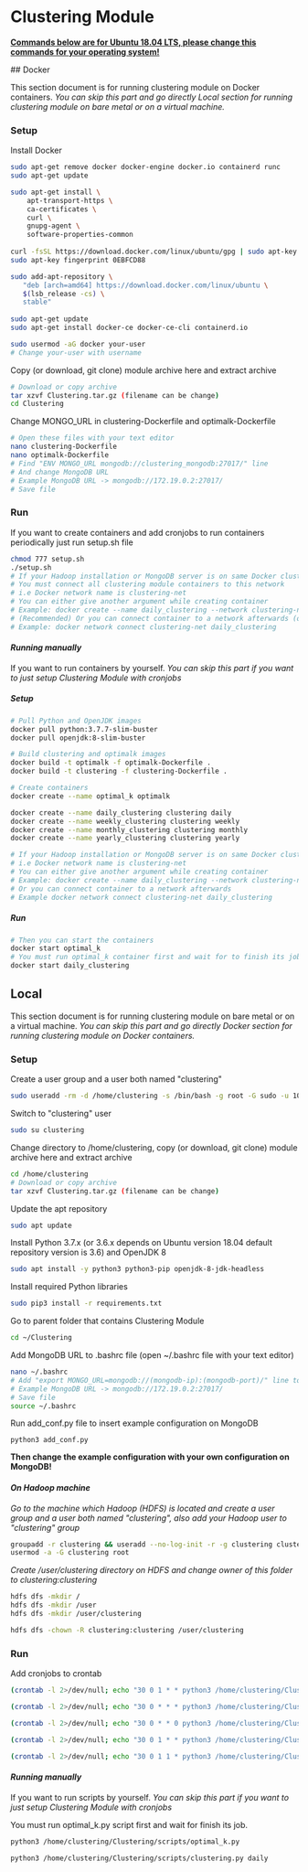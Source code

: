 # Clustering Module



**<u>Commands below are for Ubuntu 18.04 LTS, please change this commands for your operating system!</u>**

## Docker

This section document is for running clustering module on Docker containers. *You can skip this part and go directly Local section for running clustering module on bare metal or on a virtual machine.*



### Setup

Install Docker

```bash
sudo apt-get remove docker docker-engine docker.io containerd runc
sudo apt-get update

sudo apt-get install \
    apt-transport-https \
    ca-certificates \
    curl \
    gnupg-agent \
    software-properties-common
    
curl -fsSL https://download.docker.com/linux/ubuntu/gpg | sudo apt-key add -
sudo apt-key fingerprint 0EBFCD88

sudo add-apt-repository \
   "deb [arch=amd64] https://download.docker.com/linux/ubuntu \
   $(lsb_release -cs) \
   stable"
   
sudo apt-get update
sudo apt-get install docker-ce docker-ce-cli containerd.io

sudo usermod -aG docker your-user
# Change your-user with username
```



Copy (or download, git clone) module archive here and extract archive

```bash
# Download or copy archive
tar xzvf Clustering.tar.gz (filename can be change)
cd Clustering
```



Change MONGO_URL in clustering-Dockerfile and optimalk-Dockerfile

```bash
# Open these files with your text editor
nano clustering-Dockerfile
nano optimalk-Dockerfile
# Find "ENV MONGO_URL mongodb://clustering_mongodb:27017/" line
# And change MongoDB URL
# Example MongoDB URL -> mongodb://172.19.0.2:27017/
# Save file
```



### Run

If you want to create containers and add cronjobs to run containers periodically just run setup.sh file

```bash
chmod 777 setup.sh
./setup.sh
# If your Hadoop installation or MongoDB server is on same Docker cluster and connected by a network
# You must connect all clustering module containers to this network
# i.e Docker network name is clustering-net
# You can either give another argument while creating container
# Example: docker create --name daily_clustering --network clustering-net clustering daily
# (Recommended) Or you can connect container to a network afterwards (other option requires editing setup.sh file)
# Example: docker network connect clustering-net daily_clustering
```



#### *Running manually*

If you want to run containers by yourself. *You can skip this part if you want to just setup Clustering Module with cronjobs*



##### Setup

```bash
# Pull Python and OpenJDK images
docker pull python:3.7.7-slim-buster
docker pull openjdk:8-slim-buster

# Build clustering and optimalk images
docker build -t optimalk -f optimalk-Dockerfile .
docker build -t clustering -f clustering-Dockerfile .

# Create containers
docker create --name optimal_k optimalk

docker create --name daily_clustering clustering daily
docker create --name weekly_clustering clustering weekly
docker create --name monthly_clustering clustering monthly
docker create --name yearly_clustering clustering yearly

# If your Hadoop installation or MongoDB server is on same Docker cluster
# i.e Docker network name is clustering-net
# You can either give another argument while creating container
# Example: docker create --name daily_clustering --network clustering-net clustering daily
# Or you can connect container to a network afterwards
# Example docker network connect clustering-net daily_clustering
```



##### Run

```bash
# Then you can start the containers
docker start optimal_k
# You must run optimal_k container first and wait for to finish its job
docker start daily_clustering
```



## Local

This section document is for running clustering module on bare metal or on a virtual machine. *You can skip this part and go directly Docker section for running clustering module on Docker containers.*

### Setup

Create a user group and a user both named "clustering"

```bash
sudo useradd -rm -d /home/clustering -s /bin/bash -g root -G sudo -u 1000 clustering
```

Switch to "clustering" user

```bash
sudo su clustering
```

Change directory to /home/clustering, copy (or download, git clone) module archive here and extract archive

```bash
cd /home/clustering
# Download or copy archive
tar xzvf Clustering.tar.gz (filename can be change)
```



Update the apt repository

```bash
sudo apt update
```



Install Python 3.7.x (or 3.6.x depends on Ubuntu version 18.04 default repository version is 3.6) and OpenJDK 8

```bash
sudo apt install -y python3 python3-pip openjdk-8-jdk-headless

```

Install required Python libraries

```bash
sudo pip3 install -r requirements.txt
```



Go to parent folder that contains Clustering Module

```bash
cd ~/Clustering
```

Add MongoDB URL to .bashrc file (open ~/.bashrc file with your text editor)

```bash
nano ~/.bashrc
# Add "export MONGO_URL=mongodb://(mongodb-ip):(mongodb-port)/" line to end of the file
# Example MongoDB URL -> mongodb://172.19.0.2:27017/
# Save file
source ~/.bashrc
```



Run add_conf.py file to insert example configuration on MongoDB

```
python3 add_conf.py
```

**Then change the example configuration with your own configuration on MongoDB!**



#### *On Hadoop machine*

*Go to the machine which Hadoop (HDFS) is located and create a user group and a user both named "clustering", also add your Hadoop user to "clustering" group*

```bash
groupadd -r clustering && useradd --no-log-init -r -g clustering clustering
usermod -a -G clustering root
```

*Create /user/clustering directory on HDFS and change owner of this folder to clustering:clustering*

```bash
hdfs dfs -mkdir /
hdfs dfs -mkdir /user
hdfs dfs -mkdir /user/clustering

hdfs dfs -chown -R clustering:clustering /user/clustering
```





### Run

Add cronjobs to crontab

```bash
(crontab -l 2>/dev/null; echo "30 0 1 * * python3 /home/clustering/Clustering/scripts/optimal_k.py") | crontab -

(crontab -l 2>/dev/null; echo "30 0 * * * python3 /home/clustering/Clustering/scripts/clustering.py daily") | crontab -

(crontab -l 2>/dev/null; echo "30 0 * * 0 python3 /home/clustering/Clustering/scripts/clustering.py weekly") | crontab -

(crontab -l 2>/dev/null; echo "30 0 1 * * python3 /home/clustering/Clustering/scripts/clustering.py monthly") | crontab -

(crontab -l 2>/dev/null; echo "30 0 1 1 * python3 /home/clustering/Clustering/scripts/clustering.py yearly") | crontab -
```





#### *Running manually*

If you want to run scripts by yourself. *You can skip this part if you want to just setup Clustering Module with cronjobs*



You must run optimal_k.py script first and wait for finish its job.

```bash
python3 /home/clustering/Clustering/scripts/optimal_k.py

python3 /home/clustering/Clustering/scripts/clustering.py daily
```

